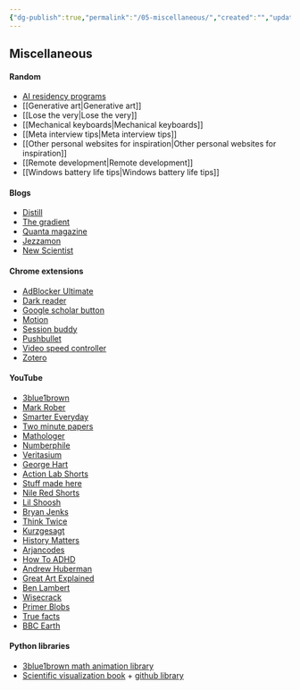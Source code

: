 ```yaml
---
{"dg-publish":true,"permalink":"/05-miscellaneous/","created":"","updated":""}
---
```



## Miscellaneous

#### Random

- [AI residency programs](https://github.com/dangkhoasdc/awesome-ai-residency)
- [[Generative art\|Generative art]]
- [[Lose the very\|Lose the very]]
- [[Mechanical keyboards\|Mechanical keyboards]]
- [[Meta interview tips\|Meta interview tips]]
- [[Other personal websites for inspiration\|Other personal websites for inspiration]]
- [[Remote development\|Remote development]]
- [[Windows battery life tips\|Windows battery life tips]]

#### Blogs

- [Distill](https://distill.pub)
- [The gradient](https://thegradient.pub/)
- [Quanta magazine](https://www.quantamagazine.org/)
- [Jezzamon](https://www.jezzamon.com/fourier/)
- [New Scientist](https://www.newscientist.com/)

#### Chrome extensions

- [AdBlocker Ultimate](https://chrome.google.com/webstore/detail/adblocker-ultimate/ohahllgiabjaoigichmmfljhkcfikeof?hl=en)
- [Dark reader](https://darkreader.org/)
- [Google scholar button](https://chrome.google.com/webstore/detail/google-scholar-button/ldipcbpaocekfooobnbcddclnhejkcpn?hl=en)
- [Motion](https://www.usemotion.com/)
- [Session buddy](https://chrome.google.com/webstore/detail/session-buddy/edacconmaakjimmfgnblocblbcdcpbko?hl=en)
- [Pushbullet](https://www.pushbullet.com/)
- [Video speed controller](https://chrome.google.com/webstore/detail/video-speed-controller/nffaoalbilbmmfgbnbgppjihopabppdk?hl=en)
- [Zotero](https://www.zotero.org/download/connectors)

#### YouTube

- [3blue1brown](https://www.youtube.com/@3blue1brown)
- [Mark Rober](https://www.youtube.com/@MarkRober)
- [Smarter Everyday](https://www.youtube.com/@smartereveryday)
- [Two minute papers](https://www.youtube.com/@TwoMinutePapers)
- [Mathologer](https://www.youtube.com/@Mathologer)
- [Numberphile](https://www.youtube.com/@numberphile)
- [Veritasium](https://www.youtube.com/@veritasium)
- [George Hart](https://www.youtube.com/@GeorgeHart-math/videos)
- [Action Lab Shorts](https://www.youtube.com/@ActionLabShorts)
- [Stuff made here](https://www.youtube.com/@StuffMadeHere)
- [Nile Red Shorts](https://www.youtube.com/@NileRedShorts)
- [Lil Shoosh](https://www.youtube.com/@Lil_Shoosh)
- [Bryan Jenks](https://www.youtube.com/@BryanJenksTech)
- [Think Twice](https://www.youtube.com/@ThinkTwiceLtu)
- [Kurzgesagt](https://www.youtube.com/@kurzgesagt)
- [History Matters](https://www.youtube.com/@HistoryMatters)
- [Arjancodes](https://www.youtube.com/@ArjanCodes)
- [How To ADHD](https://www.youtube.com/@HowtoADHD)
- [Andrew Huberman](https://www.youtube.com/@hubermanlab)
- [Great Art Explained](https://www.youtube.com/@GreatArtExplained)
- [Ben Lambert](https://www.youtube.com/@SpartacanUsuals)
- [Wisecrack](https://www.youtube.com/@WisecrackEDU)
- [Primer Blobs](https://www.youtube.com/@PrimerBlobs)
- [True facts](https://www.youtube.com/@zefrank)
- [BBC Earth](https://www.youtube.com/@bbcearth)


#### Python libraries

- [3blue1brown math animation library](https://github.com/3b1b/manim)
- [Scientific visualization book](https://hal.inria.fr/hal-03427242/document) + [github library](https://github.com/rougier/scientific-visualization-book)